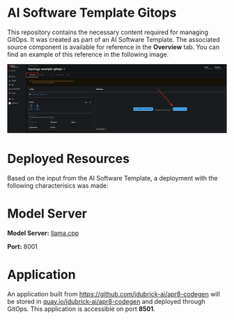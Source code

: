# AI Software Template Gitops

This repository contains the necessary content required for managing GitOps. It was created as part of an AI Software Template. The associated source component is available for reference in the **Overview** tab. You can find an example of this reference in the following image.

![Overview Tab](./images/overview-dependency.png)

# Deployed Resources
Based on the input from the AI Software Template, a deployment with the following characterisics was made:

# Model Server
**Model Server:** [llama.cpp]( https://github.com/containers/ai-lab-recipes/tree/main/model_servers/llamacpp_python)

**Port:** 8001

# Application
An application built from https://github.com/jdubrick-ai/apr8-codegen will be stored in [quay.io/jdubrick-ai/apr8-codegen](https://quay.io/jdubrick-ai/apr8-codegen) and deployed through GitOps. This application is accessible on port **8501**.